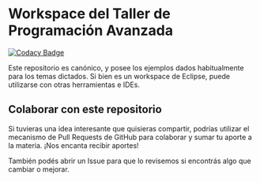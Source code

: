 # Workspace del Taller de Programación Avanzada

[![Codacy Badge](https://api.codacy.com/project/badge/Grade/b5ae03bcb80f4719807b60c95087d41a)](https://app.codacy.com/gh/programacion-avanzada/workspace-taller?utm_source=github.com&utm_medium=referral&utm_content=programacion-avanzada/workspace-taller&utm_campaign=Badge_Grade_Dashboard)

Este repositorio es canónico, y posee los ejemplos dados habitualmente para los temas dictados.
Si bien es un workspace de Eclipse, puede utilizarse con otras herramientas e IDEs.

## Colaborar con este repositorio

Si tuvieras una idea interesante que quisieras compartir, podrías utilizar el mecanismo de Pull Requests de GitHub para colaborar y sumar tu aporte a la materia. ¡Nos encanta recibir aportes!

También podés abrir un Issue para que lo revisemos si encontrás algo que cambiar o mejorar.


